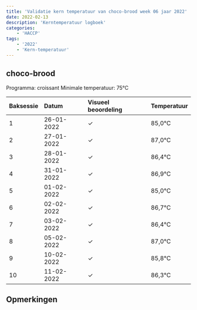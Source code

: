 ```yaml
---
title: 'Validatie kern temperatuur van choco-brood week 06 jaar 2022'
date: 2022-02-13
description: 'Kerntemperatuur logboek'
categories:
    - 'HACCP'
tags:
    - '2022'
    - 'Kern-temperatuur'
---
```


## choco-brood

Programma: croissant
Minimale temperatuur: 75°C

| Baksessie | Datum | Visueel beoordeling | Temperatuur |
|:---|:---|:---|:---|
| 1 | 26-01-2022 | &check; | 85,0°C |
| 2 | 27-01-2022 | &check; | 87,0°C |
| 3 | 28-01-2022 | &check; | 86,4°C |
| 4 | 31-01-2022 | &check; | 86,9°C |
| 5 | 01-02-2022 | &check; | 85,0°C |
| 6 | 02-02-2022 | &check; | 86,7°C |
| 7 | 03-02-2022 | &check; | 86,4°C |
| 8 | 05-02-2022 | &check; | 87,0°C |
| 9 | 10-02-2022 | &check; | 85,8°C |
| 10 | 11-02-2022 | &check; | 86,3°C |

## Opmerkingen



